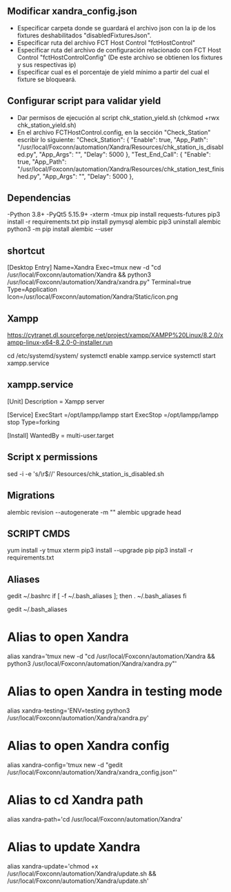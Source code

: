 ## Modificar xandra_config.json
- Especificar carpeta donde se guardará el archivo json con la ip de los fixtures deshabilitados "disabledFixturesJson".
- Especificar ruta del archivo FCT Host Control "fctHostControl"
- Especificar ruta del archivo de configuración relacionado con  FCT Host Control "fctHostControlConfig" (De este archivo se obtienen los fixtures y sus respectivas ip)
- Especificar cual es el porcentaje de yield mínimo a partir del cual el fixture se bloqueará.

## Configurar script para validar yield
- Dar permisos de ejecución al script chk_station_yield.sh (chkmod +rwx chk_station_yield.sh)
- En el archivo FCTHostControl.config, en la sección "Check_Station" escribir lo siguiente:
"Check_Station": {
    "Enable": true,
    "App_Path": "/usr/local/Foxconn/automation/Xandra/Resources/chk_station_is_disabled.py",
    "App_Args": "",
    "Delay": 5000
},
"Test_End_Call": {
    "Enable": true,
    "App_Path": "/usr/local/Foxconn/automation/Xandra/Resources/chk_station_test_finished.py",
    "App_Args": "",
    "Delay": 5000
},

## Dependencias
-Python 3.8+
-PyQt5 5.15.9+
-xterm
-tmux
pip install requests-futures
pip3 install -r requirements.txt
pip install pymysql
alembic
pip3 uninstall alembic
python3 -m pip install alembic --user

## shortcut
[Desktop Entry]
Name=Xandra
Exec=tmux new -d "cd /usr/local/Foxconn/automation/Xandra && python3 /usr/local/Foxconn/automation/Xandra/xandra.py"
Terminal=true
Type=Application
Icon=/usr/local/Foxconn/automation/Xandra/Static/icon.png

## Xampp
https://cytranet.dl.sourceforge.net/project/xampp/XAMPP%20Linux/8.2.0/xampp-linux-x64-8.2.0-0-installer.run

cd /etc/systemd/system/
systemctl enable xampp.service
systemctl start xampp.service

## xampp.service
[Unit]
Description = Xampp server

[Service]
ExecStart =/opt/lampp/lampp start
ExecStop =/opt/lampp/lampp stop
Type=forking
  
[Install]
WantedBy = multi-user.target


## Script x permissions
sed -i -e 's/\r$//' Resources/chk_station_is_disabled.sh

## Migrations
alembic revision --autogenerate -m ""
alembic upgrade head

## SCRIPT CMDS
yum install -y tmux xterm
pip3 install --upgrade pip
pip3 install -r requirements.txt

## Aliases
gedit ~/.bashrc
if [ -f ~/.bash_aliases ]; then
. ~/.bash_aliases
fi

gedit ~/.bash_aliases

# Alias to open Xandra
alias xandra='tmux new -d "cd /usr/local/Foxconn/automation/Xandra && python3 /usr/local/Foxconn/automation/Xandra/xandra.py"'

# Alias to open Xandra in testing mode
alias xandra-testing='ENV=testing python3 /usr/local/Foxconn/automation/Xandra/xandra.py'

# Alias to open Xandra config
alias xandra-config='tmux new -d "gedit /usr/local/Foxconn/automation/Xandra/xandra_config.json"'

# Alias to cd Xandra path
alias xandra-path='cd /usr/local/Foxconn/automation/Xandra'

# Alias to update Xandra
alias xandra-update='chmod +x /usr/local/Foxconn/automation/Xandra/update.sh && /usr/local/Foxconn/automation/Xandra/update.sh'